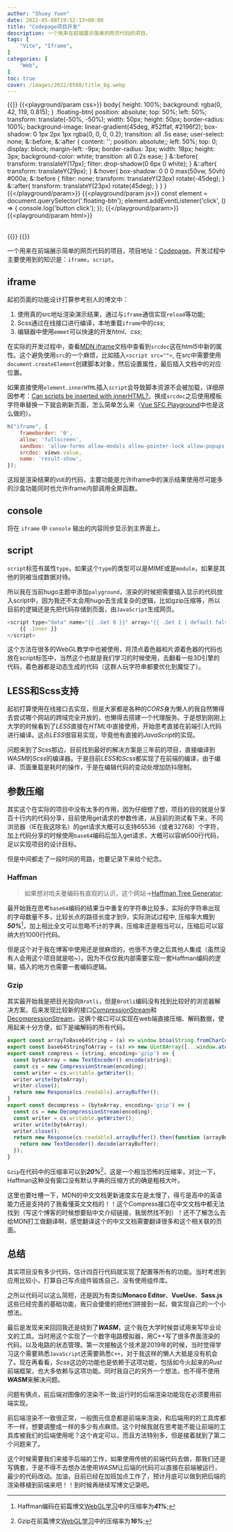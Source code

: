 ```yaml
---
author: "Shuey Yuen"
date: 2022-05-08T19:52:13+08:00
title: "Codepage项目开发"
description: 一个用来在前端展示简单的网页代码的项目。
tags: [
    "Vite", "Iframe",
]
categories: [
    "Web",
]
toc: true
cover: /images/2022/0508/title_bg.webp
---
```


{{<playground id="render-example" theme="dark" tab="result" processor="less" >}}
{{<playground/param css>}}
body{
    height: 100%;
    background: rgba(0, 42, 119, 0.815);
}
.floating-btn{
    position: absolute;
    top: 50%;
    left: 50%;
    transform: translate(-50%, -50%);
    width: 50px;
    height: 50px;
    border-radius: 100%;
    background-image: linear-gradient(45deg, #52ffaf, #2196f2);
    box-shadow: 0 1px 2px 1px rgba(0, 0, 0, 0.2);
    transition: all .5s ease;
    user-select: none;
    &::before, &::after {
        content: '';
        position: absolute;;
        left: 50%;
        top: 0;
        display: block;
        margin-left: -9px;
        border-radius: 3px;
        width: 18px;
        height: 3px;
        background-color: white;
        transition: all 0.2s ease;
    }
    &::before{
        transform: translateY(17px);
        filter: drop-shadow(0 6px 0 white);
    }
    &::after{
        transform: translateY(29px);
    }
    &:hover{
        box-shadow: 0 0 0 max(50vw, 50vh) #000a;
        &::before {
            filter: none;
            transform: translateY(23px) rotate(-45deg);
        }
        &::after{
            transform: translateY(23px) rotate(45deg);
        }
    }
}
{{</playground/param>}}
{{<playground/param js>}}
const element = document.querySelector('.floating-btn');
element.addEventListener('click', () => {
    console.log('button click');
});
{{</playground/param>}}
{{<playground/param html>}}
<div class="floating-btn">&emsp;</div>
{{</playground/param>}}
{{</playground>}}


一个用来在前端展示简单的网页代码的项目，项目地址：[Codepage](https://github.com/ShueyYuen/codepage)。开发过程中主要使用到的知识是：`iframe`，`script`。

## iframe

起初页面的功能设计打算参考别人的博文中：

1. 使用真的src地址渲染演示结果，通过与`iframe`通信实现`reload`等功能;
2. Scss通过在线接口进行编译，本地重载`iframe`中的*css*;
3. 编辑器中使用`emmet`可以快速的开发*html*、*css*;

在实际的开发过程中，查看[MDN iframe](https://developer.mozilla.org/zh-CN/docs/Web/HTML/Element/iframe)文档中查看到`srcdoc`这在*html5*中新的属性。这个避免使用`src`的一个麻烦，比如插入`<script src="">`, 在src中需要使用`document.createElement`创建脚本对象，然后设置属性，最后插入文档中的对应位置。

如果直接使用`element.innerHTML`插入`script`会导致脚本资源不会被加载，详细原因参考：[Can scripts be inserted with innerHTML?](https://stackoverflow.com/questions/1197575/can-scripts-be-inserted-with-innerhtml)。换成`srcdoc`之后使用模板字符串替换一下就会刷新页面，怎么简单怎么来（[Vue SFC Playground](https://sfc.vuejs.org/)中也是这么做的）。

```javascript
h("iframe", {
    frameborder: '0',
    allow: 'fullscreen',
    sandbox: 'allow-forms allow-modals allow-pointer-lock allow-popups allow-same-origin allow-scripts allow-top-navigation-by-user-activation',
    srcdoc: views.value,
    name: 'result-show',
});
```

这段是渲染结果的`VUE`的代码，主要功能是允许iframe中的演示结果使用尽可能多的沙盒功能同时也允许iframe内部调用全屏函数。

## console

将在 `iframe` 中 `console` 输出的内容同步显示到主界面上。

## script

`script`标签有属性`type`，如果这个`type`的类型可以是*MIME*或是`module`，如果是其他的则被当成数据对待。

所以我在当前hugo主题中添加`palyground`，渲染的时候把需要插入显示的代码放入script中，因为我还不太会用hugo去生成复杂的逻辑，比如gzip压缩等，所以目前的逻辑还是先把代码存储到页面，由`JavaScript`生成网页。

```javascript
<script type="data" name="{{ .Get 0 }}" array="{{ .Get 1 | default false }}">
    {{ .Inner }}
</script>
```

这个方法在很多的WebGL教学中也被使用，将顶点着色器和片源着色器的代码也放在script标签中，当然这个也就是我们学习的时候使用，去翻看一些3D引擎的代码，着色器都是动态生成的代码（这群人玩字符串都要优化到魔怔了）。

## LESS和Scss支持

起初打算使用在线接口去实现，但是大家都是各种的*CORS*身为懒人的我自然懒得去尝试哪个网站的跨域完全开放的，也懒得去搭建一个代理服务。于是想到刚刚上大学的时候看到了*LESS*直接在*HTML*中直接使用，开始思考直接在前端引入代码进行编译。这点*LESS*很容易实现，毕竟他有直接的*JavaScript*的实现。

问题来到了*Scss*那边，目前找到最好的解决方案是三年前的项目，直接编译到*WASM*的*Scss*的编译器。于是目前*LESS*和*Scss*都实现了在前端的编译，由于编译、页面重载是耗时的操作，于是在编辑代码的变动处增加防抖限制。

## 参数压缩

其实这个在实际的项目中没有太多的作用，因为仔细想了想，项目的目的就是分享百十行内的代码分享，目前使用get请求的参数传递，从目前的测试看下来，不同浏览器（IE在我这除名）的get请求大概可以支持65536（或者32768）个字符，加上代码分享的时候使用`base64`编码后加入get请求，大概可以容纳500行代码，足以实现项目的设计目标。

但是中间都走了一段时间的弯路，也要记录下来给个纪念。

### Haffman

> 如果想对哈夫曼编码有直观的认识，这个网站->[Haffman Tree Generator](https://huffman.ooz.ie/);


最开始我在思考`base64`编码的结果当中重复的字符串比较多，实际的字符串出现的字母数量不多，比较长点的路径长度才到9，实际测试过程中, 压缩率大概到***50%***[^haffman]，加上相比全文可以忽略不计的字典，压缩率还是相当可以，压缩后可以容纳大约1000行代码。

但是这个对于我在博客中使用还是很麻烦的，也很不方便之后其他人集成（虽然没有人会用这个项目就是啦~）。因为不仅仅我内部需要实现一套Haffman编码的逻辑，插入的地方也需要一套编码逻辑。

### Gzip

其实最开始我是把目光投向`Brotli`，但是`Brotli`编码没有找到比较好的浏览器解决方案。后来发现比较新的接口[CompressionStream](https://developer.mozilla.org/en-US/docs/Web/API/CompressionStream)和[DecompressionStream](https://developer.mozilla.org/en-US/docs/Web/API/DecompressionStream)，这俩个接口可以实现在web端直接压缩、解码数据，使用起来十分方便，如下是编解码的所有代码。

```javascript
export const arrayToBase64String = (a) => window.btoa(String.fromCharCode(...new Uint8Array(a)));
export const base64StringToArray = (s) => new Uint8Array([...window.atob(s)].map(char => char.charCodeAt(0)));
export const compress = (string, encoding='gzip') => {
  const byteArray = new TextEncoder().encode(string);
  const cs = new CompressionStream(encoding);
  const writer = cs.writable.getWriter();
  writer.write(byteArray);
  writer.close();
  return new Response(cs.readable).arrayBuffer();
}
export const decompress = (byteArray, encoding='gzip') => {
  const cs = new DecompressionStream(encoding);
  const writer = cs.writable.getWriter();
  writer.write(byteArray);
  writer.close();
  return new Response(cs.readable).arrayBuffer().then(function (arrayBuffer) {
    return new TextDecoder().decode(arrayBuffer);
  });
}
```

`Gzip`在代码中的压缩率可以到***20%***[^rate]，这是一个相当恐怖的压缩率，对比一下，Haffman这种没有窗口没有默认字典的压缩方式的确是粗枝大叶。

这里也要吐槽一下，MDN的中文文档更新速度实在是太慢了，得亏是高中的英语能力还是支持的了我看懂英文文档的！！这个Compress接口在中文文档中都无法找到（写这个博客的时候想要贴中文介绍链接，我居然找不到）！还不了解怎么去给MDN打工做翻译啊，感觉翻译这个的中文文档需要翻译很多和这个相关联的页面。

## 总结

其实项目没有多少代码，估计四百行代码就实现了配置等所有的功能。当时考虑到应用比较小，打算自己写点组件锻炼自己，没有使用组件库。

之所以代码可以这么简短，还是因为有类似**Monaco Editor**、**VueUse**、**Sass.js**这些已经完善的基础功能，我只会傻傻的把他们拼接到一起，做实现自己的一个小想法。

最后是发现来来回回我还是绕到了***WASM***，这个我在大学时候尝试用来写毕业论文的工具。当时用这个实现了一个数字电路模拟器，用C++写了很多界面渲染的代码，以及电路的状态管理。第一次接触这个技术是2019年的时候，当时觉得学习这个需要熟悉`JavaScript`还需要熟悉`C++`，对于我这样的懒人大抵是没有机会了。现在再看看，*Scss*这边的功能也是依赖于这项功能，包括如今火起来的*Rust*前端框架，也大多依赖与这项功能。同时我自己的另外一个想法，也不得不使用***WASM***来解决问题。

问题有俩点，前后端对图像的渲染不一致;运行时的后端渲染功能现在必须要用前端实现。

前后端渲染不一致很正常，一般图元信息都是前端来渲染，和后端用的的工具库都不一样，想要调整成一样的多少有点麻烦。这个时候我就在思考能不能让前端的工具库被我们的后端使用呢？这个肯定可以，而且方法特别多，但是接着就到了第二个问题来了。

这个时候需要我们来接手后端的工作，如果使用传统的前端代码去做，那我们还是写俩套，于是不得不去想办法使用*WASM*让后端的代码可以直接在前端被运行，最少的代码改动。加油，目前已经在加班加点工作了，预计月底可以做到把后端的渲染移植到前端来吧！！到时候再继续写博文记录吧。

[^haffman]: Haffman编码在前篇博文[WebGL学习](https://www.shuey.fun/post/20220425-webgl-learn/)中的压缩率为***41%***;
[^rate]: Gzip在前篇博文[WebGL学习](https://www.shuey.fun/post/20220425-webgl-learn/)中的压缩率为***16%***;
